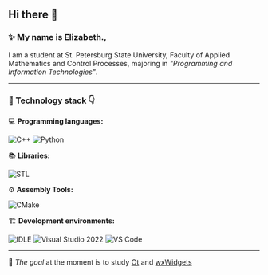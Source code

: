 ## Hi there 👋  

### ✨ My name is Elizabeth., 
I am a student at St. Petersburg State University, Faculty of Applied Mathematics and Control Processes, majoring in *"Programming and Information Technologies"*.


---



### 🔨 Technology stack 👇  

💻 **Programming languages:**  

![C++](https://img.shields.io/badge/C++-00599C?style=for-the-badge&logo=c%2b%2b&logoColor=white) ![Python](https://img.shields.io/badge/Python-3776AB?style=for-the-badge&logo=python&logoColor=white)


📚 **Libraries:**  

![STL](https://img.shields.io/badge/STL-C++-00599C?style=for-the-badge) 


⚙️ **Assembly Tools:**  

![CMake](https://img.shields.io/badge/CMake-064F8C?style=for-the-badge&logo=cmake&logoColor=white)


🏗️ **Development environments:**  

![IDLE](https://img.shields.io/badge/IDLE-Python-yellow?style=for-the-badge) ![Visual Studio 2022](https://img.shields.io/badge/Visual%20Studio%202022-5C2D91?style=for-the-badge&logo=visualstudio&logoColor=white) ![VS Code](https://img.shields.io/badge/VS%20Code-007ACC?style=for-the-badge&logo=visual-studio-code&logoColor=white)


---



🎯 *The goal* at the moment is to study <u>Ot</u> and <u>wxWidgets</u>
